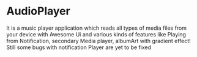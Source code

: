 # AudioPlayer
It is a music player application which reads all types of media files from your device with Awesome Ui and various kinds of features like 
Playing from Notification, secondary Media player, albumArt with gradient effect!
Still some bugs with notification Player are yet to be fixed
